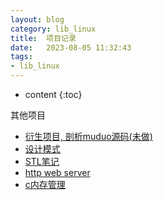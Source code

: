 ```yaml
---
layout: blog
category: lib_linux
title:  项目记录
date:   2023-08-05 11:32:43
tags:
- lib_linux
---
```


* content
{:toc}




其他项目

- [衍生项目, 剖析muduo源码(未做)]()
- [设计模式](https://github.com/li54426/Design_patterns_cpp)
- [STL笔记](https://github.com/li54426/STL_Notes)
- [http web server](https://github.com/li54426/tinywebserver)
- [c内存管理]()
